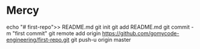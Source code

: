 # Mercy
echo "# first-repo">> README.md
git init
git add README.md
git commit -m "first commit"
git remote add origin https://github.com/gomycode-engineering/first-repo.git
git push-u origin master
